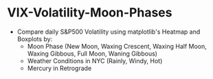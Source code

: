 # VIX-Volatility-Moon-Phases
- Compare daily S&P500 Volatility using matplotlib's Heatmap and Boxplots by:
    - Moon Phase (New Moon, Waxing Crescent, Waxing Half Moon, Waxing Gibbous, Full Moon, Waning Gibbous)
    - Weather Conditions in NYC (Rainly, Windy, Hot)
    - Mercury in Retrograde
